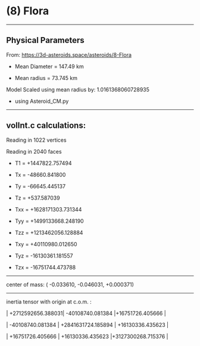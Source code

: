 # (8) Flora

---
Physical Parameters
---

From: https://3d-asteroids.space/asteroids/8-Flora 

- Mean Diameter = 147.49 km

- Mean radius = 73.745 km

Model Scaled using mean radius by: 1.0161368060728935 

 - using Asteroid_CM.py

---
volInt.c calculations:
---


Reading in 1022 vertices

Reading in 2040 faces

- T1 =        +1447822.757494

- Tx =          -48660.841800
- Ty =          -66645.445137
- Tz =            +537.587039

- Txx =    +1628171303.731344
- Tyy =    +1499133668.248190
- Tzz =    +1213462056.128884

- Txy =      +40110980.012650
- Tyz =      -16130361.181557
- Tzx =      -16751744.473788

---

center of mass:  (   -0.033610,   -0.046031,   +0.000371)

---

inertia tensor with origin at c.o.m. :

| +2712592656.388031|  -40108740.081384  |+16751726.405666   |

| -40108740.081384  | +2841631724.185894 | +16130336.435623  |

| +16751726.405666  | +16130336.435623   |+3127300268.715376 |